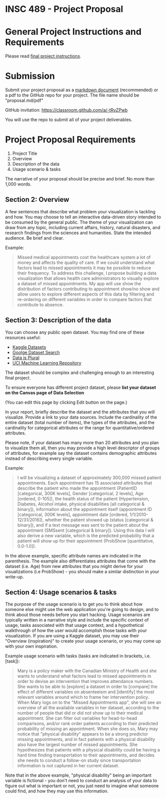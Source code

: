 # INSC 489 - Project Proposal

# General Project Instructions and Requirements

Please read [final project instructions](https://github.com/utk-sis/insc489-21Spring/blob/main/project/final-project-instructions.md).

# Submission

Submit your project proposal as a [markdown document](https://guides.github.com/features/mastering-markdown/) (recommended) or a pdf to the GitHub repo for your project. The file name should be "proposal.md/pdf"

GitHub invitation: https://classroom.github.com/a/-tRvZPwb

You will use the repo to submit all of your project deliverables.

# Project Proposal Requirements

1. Project Title
2. Overview
3. Description of the data
4. Usage scenario & tasks

The narrative of your proposal should be precise and brief. No more than 1,000 words.

## Section 2: Overview

A few sentences that describe what problem your visualization is tackling and how. You may choose to tell an interactive data-driven story intended to be consumed by the general public. The theme of your visualization can draw from any topic, including current affairs, history, natural disasters, and research findings from the sciences and humanities. State the intended audience. Be brief and clear.

Example:

> Missed medical appointments cost the healthcare system a lot of money and affects the quality of care. If we could understand what factors lead to missed appointments it may be possible to reduce their frequency. To address this challenge, I propose building a data visualization that allows health care administrators to visually explore a dataset of missed appointments. My app will use show the distribution of factors contributing to appointment show/no show and allow users to explore different aspects of this data by filtering and re-ordering on different variables in order to compare factors that contribute to absence.

## Section 3: Description of the data

You can choose any public open dataset. You may find one of these resources useful:

- [Kaggle Datasets](https://www.kaggle.com/datasets)
- [Goolge Dataset Search](https://datasetsearch.research.google.com/)
- [Data is Plural](https://tinyletter.com/data-is-plural/letters/data-is-plural-2021-03-03-edition)
- [UCI Machine Learning Repository](https://archive.ics.uci.edu/ml/index.php)

The dataset should be complex and challenging enough to an interesting final project.

To ensure everyone has different project dataset, please **list your dataset on the Canvas page of Data Selection**

(You can edit this page by clicking Edit button on the page.)

In your report, briefly describe the dataset and the attributes that you will visualize. Provide a link to your data sources. Include the cardinality of the entire dataset (total number of items), the types of the attributes, and the cardinality for categorical attributes or the range for quantitative/ordered attributes.

Please note, if your dataset has many more than 20 attributes and you plan to visualize them all, then you may provide a high level descriptor of groups of attributes, for example say the dataset contains demographic attributes instead of describing every single variable.

Example:

> I will be visualizing a dataset of approximately 300,000 missed patient appointments. Each appointment has 15 associated attributes that describe the patient who made the appointment (PatientID [categorical, 300K levels], Gender [categorical, 2 levels], Age [ordered, 0-105]), the health status of the patient (Hypertension, Diabetes, Alcohol intake, physical disabilities [all categorical & binary]), information about the appointment itself (appointment ID [categorical, 300K levels], appointment date [ordered, 1/1/2010- 12/31/2016]), whether the patient showed up (status [categorical & binary]), and if a text message was sent to the patient about the appointment (SMSsent [categorical & binary]). Using this data I will also derive a new variable, which is the predicted probability that a patient will show up for their appointment (ProbShow [quantitative, 0.0-1.0]).

In the above example, specific attribute names are indicated in the parenthesis. The example also differentiates attributes that come with the dataset (i.e. Age) from new attributes that you might derive for your visualizations (i.e ProbShow) - you should make a similar distinction in your write-up.

## Section 4: Usage scenarios & tasks

The purpose of the usage scenario is to get you to think about how someone else might use the web application you're going to design, and to think about those needs before you start hacking. Usage scenarios are typically written in a narrative style and include the specific context of usage, tasks associated with that usage context, and a hypothetical walkthrough of how the user would accomplish those tasks with your visualization. If you are using a Kaggle dataset, you may use their "Overview (inspiration)" to create your usage scenario, or you may come up with your own inspiration.

Example usage scenario with tasks (tasks are indicated in brackets, i.e. [task]):

> Mary is a policy maker with the Canadian Ministry of Health and she wants to understand what factors lead to missed appointments in order to devise an intervention that improves attendance numbers. She wants to be able to [explore] a dataset in order to [compare] the effect of different variables on absenteeism and [identify] the most relevant variables around which to frame her intervention policy. When Mary logs on to the "Missed Appointments app", she will see an overview of all the available variables in her dataset, according to the number of people that did or did not show up to their medical appointment. She can filter out variables for head-to-head comparisons, and/or rank order patients according to their predicted probability of missing an appointment. When she does so, Mary may notice that "physical disability" appears to be a strong predictor missing appointments, and in fact patients with a physical disability also have the largest number of missed appointments. She hypothesizes that patients with a physical disability could be having a hard time finding transportation to their appointments, and decides she needs to conduct a follow-on study since transportation information is not captured in her current dataset.

Note that in the above example, "physical disability" being an important variable is fictional - you don't need to conduct an analysis of your data to figure out what is important or not, you just need to imagine what someone could find, and how they may use this information.
